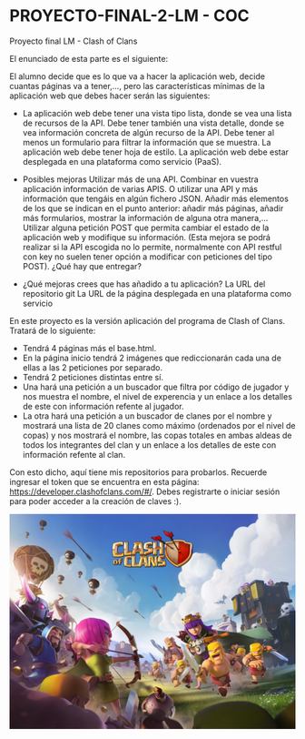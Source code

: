 # PROYECTO-FINAL-2-LM - COC
Proyecto final LM - Clash of Clans

El enunciado de esta parte es el siguiente:

El alumno decide que es lo que va a hacer la aplicación web, decide cuantas páginas va a tener,…, pero las características mínimas de la aplicación web que debes hacer serán las siguientes:

- La aplicación web debe tener una vista tipo lista, donde se vea una lista de recursos de la API.
Debe tener también una vista detalle, donde se vea información concreta de algún recurso de la API.
Debe tener al menos un formulario para filtrar la información que se muestra.
La aplicación web debe tener hoja de estilo.
La aplicación web debe estar desplegada en una plataforma como servicio (PaaS).

- Posibles mejoras
Utilizar más de una API. Combinar en vuestra aplicación información de varias APIS. O utilizar una API y más información que tengáis en algún fichero JSON.
Añadir más elementos de los que se indican en el punto anterior: añadir más páginas, añadir más formularios, mostrar la información de alguna otra manera,…
Utilizar alguna petición POST que permita cambiar el estado de la aplicación web y modifique su información. (Esta mejora se podrá realizar si la API escogida no lo permite, normalmente con API restful con key no suelen tener opción a modificar con peticiones del tipo POST).
¿Qué hay que entregar?

- ¿Qué mejoras crees que has añadido a tu aplicación?
La URL del repositorio git
La URL de la página desplegada en una plataforma como servicio

En este proyecto es la versión aplicación del programa de Clash of Clans. Tratará de lo siguiente:

- Tendrá 4 páginas más el base.html.
- En la página inicio tendrá 2 imágenes que rediccionarán cada una de ellas a las 2 peticiones por separado.
- Tendrá 2 peticiones distintas entre sí.
- Una hará una petición a un buscador que filtra por código de jugador y nos muestra el nombre, el nivel de experencia y un enlace a los detalles de este con información refente al jugador.
- La otra hará una petición a un buscador de clanes por el nombre y mostrará una lista de 20 clanes como máximo (ordenados por el nivel de copas) y nos mostrará el nombre, las copas totales en ambas aldeas de todos los integrantes del clan y un enlace a los detalles de este con información refente al clan.

Con esto dicho, aquí tiene mis repositorios para probarlos. Recuerde ingresar el token que se encuentra en esta página: https://developer.clashofclans.com/#/. 
Debes registrarte o iniciar sesión para poder acceder a la creación de claves :). 

![Imagen del proyecto](/static/images/readme.png)

